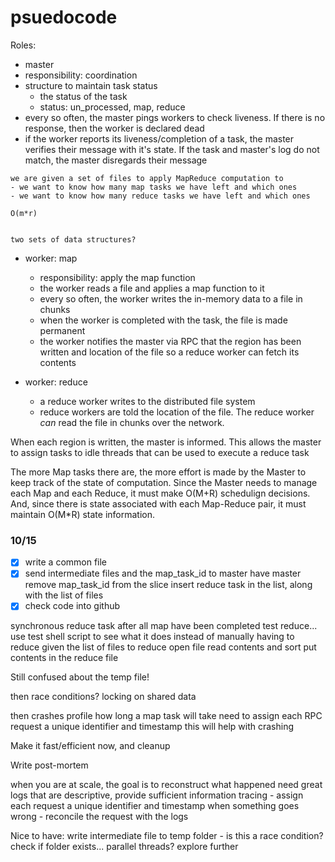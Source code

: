 # psuedocode

Roles:

- master
- responsibility: coordination
- structure to maintain task status
  - the status of the task
  - status: un_processed, map, reduce
- every so often, the master pings workers to check liveness. If there is no response, then the worker is declared dead
- if the worker reports its liveness/completion of a task, the master verifies their message with it's state. If the task and master's log do not match, the master disregards their message

```
we are given a set of files to apply MapReduce computation to
- we want to know how many map tasks we have left and which ones
- we want to know how many reduce tasks we have left and which ones

O(m*r)


two sets of data structures?

```

- worker: map

  - responsibility: apply the map function
  - the worker reads a file and applies a map function to it
  - every so often, the worker writes the in-memory data to a file in chunks
  - when the worker is completed with the task, the file is made permanent
  - the worker notifies the master via RPC that the region has been written and location of the file so a reduce worker can fetch its contents

- worker: reduce
  - a reduce worker writes to the distributed file system
  - reduce workers are told the location of the file. The reduce worker _can_ read the file in chunks over the network.

When each region is written, the master is informed. This allows the master to assign tasks to idle threads that can be used to execute a reduce task

The more Map tasks there are, the more effort is made by the Master to keep track of the state of computation. Since the Master needs to manage each Map and each Reduce, it must make O(M+R) schedulign decisions. And, since there is state associated with each Map-Reduce pair, it must maintain O(M\*R) state information.

### 10/15

- [x] write a common file
- [x] send intermediate files and the map_task_id to master
      have master
      remove map_task_id from the slice
      insert reduce task in the list, along with the list of files
- [x] check code into github

synchronous reduce task
after all map have been completed
test reduce... use test shell script to see what it does instead of manually having to reduce
given the list of files to reduce
open file
read contents and sort
put contents in the reduce file

Still confused about the temp file!

then race conditions?
locking on shared data

then crashes
profile how long a map task will take
need to assign each RPC request a unique identifier and timestamp
this will help with crashing

Make it fast/efficient now, and cleanup

Write post-mortem

when you are at scale, the goal is to reconstruct what happened
need great logs that are descriptive, provide sufficient information
tracing - assign each request a unique identifier and timestamp
when something goes wrong - reconcile the request with the logs

Nice to have:
write intermediate file to temp folder - is this a race condition? check if folder exists... parallel threads? explore further

